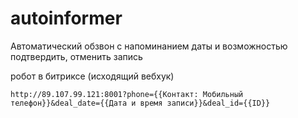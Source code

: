 # autoinformer

Автоматический обзвон с напоминанием даты и возможностью подтвердить, отменить запись


робот в битриксе (исходящий вебхук)
```
http://89.107.99.121:8001?phone={{Контакт: Мобильный телефон}}&deal_date={{Дата и время записи}}&deal_id={{ID}}
```